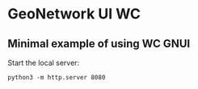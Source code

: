 # GeoNetwork UI WC
## Minimal example of using WC GNUI

Start the local server:


`python3 -m http.server 8080`
